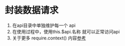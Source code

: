# 封装数据请求

1. 在api目录中单独维护每一个 api 
2. 在使用过程中，使用this.$api.名称 就可以正常访问api
3. 关于更多 require.context() 内容[参考](https://www.webpackjs.com/configuration/entry-context/)
